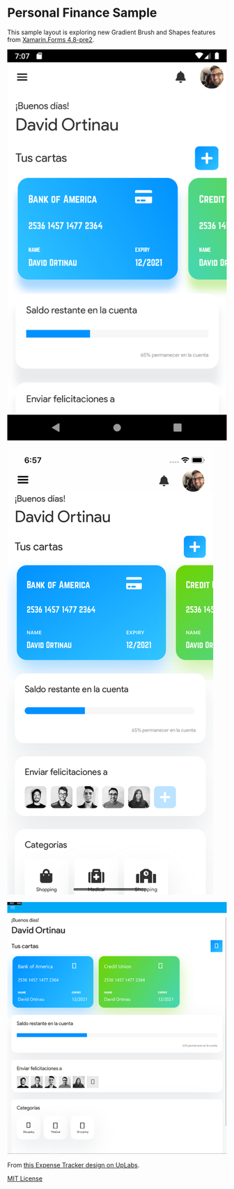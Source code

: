 # Personal Finance Sample

This sample layout is exploring new Gradient Brush and Shapes features from [Xamarin.Forms 4.8-pre2](https://docs.microsoft.com/en-us/xamarin/xamarin-forms/release-notes/4.8/4.8.0-pre2).

![Android](screenshots/android.png)

![iOS](screenshots/ios.png)

![UWP](screenshots/uwp.png)

From [this Expense Tracker design on UpLabs](https://www.uplabs.com/posts/expense-tracker-ui-kit).

[MIT License](LICENSE)
